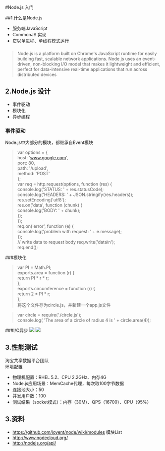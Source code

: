 #Node.js 入门

##1.什么是Node.js 
 - 服务端JavaScript
 - CommonJS 实现 
 - 它以单进程、单线程模式运行

###
 > Node.js is a platform built on Chrome's JavaScript runtime for easily building fast, scalable network applications. Node.js uses an event-driven, non-blocking I/O model that makes it lightweight and efficient, perfect for data-intensive real-time applications that run across distributed devices
 
 
 
## 2.Node.js 设计
 - 事件驱动
 - 模块化
 - 异步编程

### 事件驱动
Node.js中大部分的模块，都继承自Event模块
> var options = {  
     host: 'www.google.com',  
     port: 80,  
     path: '/upload',  
    method: 'POST'  
};  
var req = http.request(options, function (res) {  
    console.log('STATUS: ' + res.statusCode);  
    console.log('HEADERS: ' + JSON.stringify(res.headers));  
    res.setEncoding('utf8');  
    res.on('data', function (chunk) {  
        console.log('BODY: ' + chunk);  
    });  
});  
req.on('error', function (e) {  
    console.log('problem with request: ' + e.message);  
});  
// write data to request body
req.write('data\n');  
req.end();  


###模块化
> var PI = Math.PI;  
exports.area = function (r) {  
    return PI * r * r;  
};  
exports.circumference = function (r) {  
    return 2 * PI * r;  
};    
将这个文件存为circle.js，并新建一个app.js文件

> var circle = require('./circle.js');  
console.log( 'The area of a circle of radius 4 is ' + circle.area(4));  


 
###I/O异步
![](http://www.infoq.com/resource/articles/nodejs-asynchronous-io/zh/resources/async.png)
![](http://www.infoq.com/resource/articles/nodejs-asynchronous-io/zh/resources/arch.png)

## 3.性能测试 

淘宝共享数据平台团队  
环境配置
- 物理机配置：RHEL 5.2、CPU 2.2GHz、内存4G
- Node.js应用场景：MemCache代理，每次取100字节数据
- 连接池大小：50
- 并发用户数：100
- 测试结果（socket模式）：内存（30M）、QPS（16700）、CPU（95%）



## 3.资料 

 - https://github.com/joyent/node/wiki/modules  模块List
 - http://www.nodecloud.org/
 - http://nodejs.org/api/
